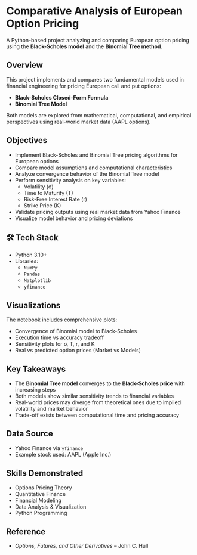 # Comparative Analysis of European Option Pricing

A Python-based project analyzing and comparing European option pricing using the **Black-Scholes model** and the **Binomial Tree method**.


##  Overview

This project implements and compares two fundamental models used in financial engineering for pricing European call and put options:

- **Black-Scholes Closed-Form Formula**
- **Binomial Tree Model**

Both models are explored from mathematical, computational, and empirical perspectives using real-world market data (AAPL options).


##  Objectives

- Implement Black-Scholes and Binomial Tree pricing algorithms for European options
- Compare model assumptions and computational characteristics
- Analyze convergence behavior of the Binomial Tree model
- Perform sensitivity analysis on key variables:
  - Volatility (σ)
  - Time to Maturity (T)
  - Risk-Free Interest Rate (r)
  - Strike Price (K)
- Validate pricing outputs using real market data from Yahoo Finance
- Visualize model behavior and pricing deviations


## 🛠 Tech Stack

- Python 3.10+
- Libraries:
  - `NumPy`
  - `Pandas`
  - `Matplotlib`
  - `yfinance`


##  Visualizations

The notebook includes comprehensive plots:

-  Convergence of Binomial model to Black-Scholes
-  Execution time vs accuracy tradeoff
-  Sensitivity plots for σ, T, r, and K
-  Real vs predicted option prices (Market vs Models)



##  Key Takeaways

- The **Binomial Tree model** converges to the **Black-Scholes price** with increasing steps
- Both models show similar sensitivity trends to financial variables
- Real-world prices may diverge from theoretical ones due to implied volatility and market behavior
- Trade-off exists between computational time and pricing accuracy


##  Data Source

- Yahoo Finance via `yfinance`
- Example stock used: AAPL (Apple Inc.)

##  Skills Demonstrated

- Options Pricing Theory
- Quantitative Finance
- Financial Modeling
- Data Analysis & Visualization
- Python Programming


##  Reference

- *Options, Futures, and Other Derivatives* – John C. Hull
